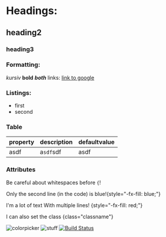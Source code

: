  # Headings:
 ## heading2
 ### heading3
 
 ### Formatting:
 *kursiv* **bold** ***both***
 links: [link to google](https://google.com)
 
 ### Listings:
 * first
 * second
 
 
 ### Table
 property | description | defaultvalue
 --- | --- | ---
 asdf | a`sdf`sdf | asdf
 
 ### Attributes
Be careful about whitespaces before `{`!

Only the second line (in the code)
is blue!{style="-fx-fill: blue;"}

I'm a lot of text
With multiple lines! {style="-fx-fill: red;"}

I can also set the class {class="classname"}
 

 ![colorpicker](node://colorpicker)
![stuff](https://www.jpro.one/app/default/resourcesencoded/jar:file:/home/ubuntu/jpro/jpro.one-jpro/libs/jpro.one.jar!/one/jpro/img/JPRO_logo_white.png)
[![Build Status](https://www.jpro.one/app/default/resourcesencoded/jar:file:/home/ubuntu/jpro/jpro.one-jpro/libs/jpro.one.jar!/one/jpro/img/JPRO_logo_white.png)](https://travis-ci.org/jpro-one/HelloJPro)


